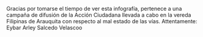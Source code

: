 Gracias por tomarse el tiempo de ver esta infografía, pertenece a una campaña de difusión de la Acción Ciudadana llevada a cabo en la vereda Filipinas de Arauquita con respecto al mal estado de las vías.
Attentamente: Eybar Arley Salcedo Velascoo
